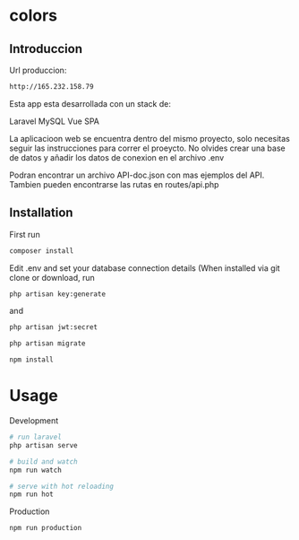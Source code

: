 
# colors

## Introduccion

Url produccion:
```bash
http://165.232.158.79
```

Esta app esta desarrollada con un stack de:

Laravel
MySQL
Vue SPA

La aplicacioon web se encuentra dentro del mismo proyecto, solo necesitas seguir las instrucciones para correr el proeycto. No olvides crear una base de datos y añadir los datos de conexion en el archivo .env

Podran encontrar un archivo API-doc.json con mas ejemplos del API. Tambien pueden encontrarse las rutas en routes/api.php

## Installation
First run
```bash
composer install
```

Edit .env and set your database connection details
(When installed via git clone or download, run 
```bash
php artisan key:generate
``` 
and 
```bash
php artisan jwt:secret
```
```bash 
php artisan migrate
```
```bash
npm install
```
# Usage

Development
```bash
# run laravel
php artisan serve

# build and watch
npm run watch

# serve with hot reloading
npm run hot
```
Production
```bash
npm run production
```

